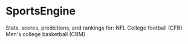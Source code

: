 # SportsEngine
Stats, scores, predictions, and rankings for:
  NFL
  College football (CFB)
  Men's college basketball (CBM)

